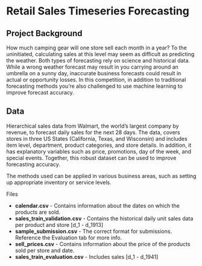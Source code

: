 # Retail Sales Timeseries Forecasting


## Project Background
How much camping gear will one store sell each month in a year? To the uninitiated, calculating sales at this level may seem as difficult as predicting the weather. Both types of forecasting rely on science and historical data. While a wrong weather forecast may result in you carrying around an umbrella on a sunny day, inaccurate business forecasts could result in actual or opportunity losses. In this competition, in addition to traditional forecasting methods you’re also challenged to use machine learning to improve forecast accuracy.

## Data
Hierarchical sales data from Walmart, the world’s largest company by revenue, to forecast daily sales for the next 28 days. The data, covers stores in three US States (California, Texas, and Wisconsin) and includes item level, department, product categories, and store details. In addition, it has explanatory variables such as price, promotions, day of the week, and special events. Together, this robust dataset can be used to improve forecasting accuracy.

The methods used can be applied in various business areas, such as setting up appropriate inventory or service levels.


Files
- **calendar.csv** - Contains information about the dates on which the products are sold.
- **sales_train_validation.csv** - Contains the historical daily unit sales data per product and store [d_1 - d_1913]
- **sample_submission.csv** - The correct format for submissions. Reference the Evaluation tab for more info.
- **sell_prices.csv** - Contains information about the price of the products sold per store and date.
- **sales_train_evaluation.csv** - Includes sales [d_1 - d_1941]